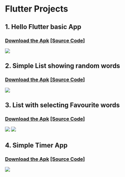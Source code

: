 # Flutter Projects

## 1. Hello Flutter basic App
### <a href="/hello_flutter/Hello_Flutter.apk?raw=true" download="Hello Flutter.apk" target="_blank"> Download the Apk</a> [[Source Code]](/hello_flutter)
<img src="/hello_flutter/s1.png"/>

## 2. Simple List showing random words
### <a href="/basic_list_words/Basic_List_Words.apk?raw=true"  download="Basic_List_Words.apk" target="_blank"> Download the Apk</a> [[Source Code]](/basic_list_words)
<img src="/basic_list_words/s1.png"/>

## 3. List with selecting Favourite words
### <a href="/favourite_list/Favourite List.apk?raw=true" download="Favourite List.apk" target="_blank"> Download the Apk</a> [[Source Code]](/favourite_list)
<img src="/favourite_list/s1.png"/>
<img src="/favourite_list/s2.png"/>

## 4. Simple Timer App
### <a href="/simple_timer/Simple Timer.apk?raw=true" download="Simple Timer.apk" target="_blank"> Download the Apk</a> [[Source Code]](/simple_timer)
<img src="/simple_timer/s1.png"/>

